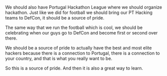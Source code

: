 We should also have Portugal Hackathon League where we should organize hackathon. Just like we did for football we should bring our PT Hacking teams to DefCon, it should be a source of pride.

The same way that we run the football which is cool, we should be celebrating when our guys go to DefCon and become first or second over there.

We should be a source of pride to actually have the best and most elite hackers because there is a connection to Portugal, there is a connection to your country, and that is what you really want to be.

So this is a source of pride. And then it is also a great way to learn.
